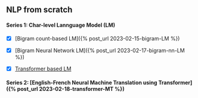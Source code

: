 ## NLP from scratch

#### Series 1: Char-level Lannguage Model (LM)

- [x] [Bigram count-based LM]({% post_url 2023-02-15-bigram-LM %})

- [x] [Bigram Neural Network LM]({% post_url 2023-02-17-bigram-nn-LM %})

- [x] [Transformer based LM](https://nbviewer.org/github/swechhasingh/nlp-from-scratch/blob/main/transformer_LM.ipynb)

#### Series 2: [English-French Neural Machine Translation using Transformer]({% post_url 2023-02-18-transformer-MT %})